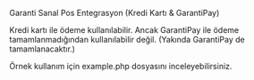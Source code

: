 Garanti Sanal Pos Entegrasyon (Kredi Kartı & GarantiPay)

Kredi kartı ile ödeme kullanılabilir. Ancak GarantiPay ile ödeme tamamlanmadığından kullanılabilir değil. (Yakında GarantiPay de tamamlanacaktır.)

Örnek kullanım için example.php dosyasını inceleyebilirsiniz.
